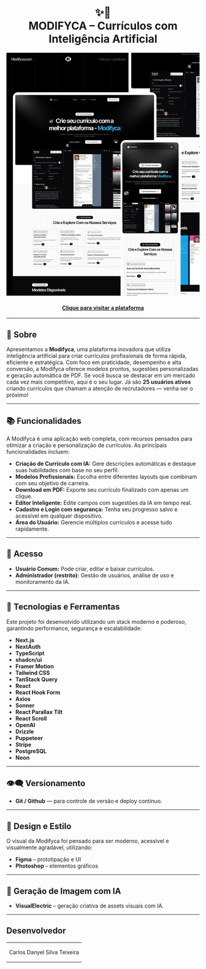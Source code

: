 <h1 align="center">
  ✨📄<br>MODIFYCA – Currículos com Inteligência Artificial
</h1>

![Resultado final do projeto](/public/images/screen.png)

<h4 align="center"><a href="https://modifyca.com/">Clique para visitar a plataforma</a></h4>

---

## 🌟 Sobre

Apresentamos a **Modifyca**, uma plataforma inovadora que utiliza inteligência artificial para criar currículos profissionais de forma rápida, eficiente e estratégica. Com foco em praticidade, desempenho e alta conversão, a Modifyca oferece modelos prontos, sugestões personalizadas e geração automática de PDF. Se você busca se destacar em um mercado cada vez mais competitivo, aqui é o seu lugar. Já são **25 usuários ativos** criando currículos que chamam a atenção de recrutadores — venha ser o próximo!

---

## 📚 Funcionalidades

A Modifyca é uma aplicação web completa, com recursos pensados para otimizar a criação e personalização de currículos. As principais funcionalidades incluem:

- **Criação de Currículo com IA:** Gere descrições automáticas e destaque suas habilidades com base no seu perfil.
- **Modelos Profissionais:** Escolha entre diferentes layouts que combinam com seu objetivo de carreira.
- **Download em PDF:** Exporte seu currículo finalizado com apenas um clique.
- **Editor Inteligente:** Edite campos com sugestões da IA em tempo real.
- **Cadastro e Login com segurança:** Tenha seu progresso salvo e acessível em qualquer dispositivo.
- **Área do Usuário:** Gerencie múltiplos currículos e acesse tudo rapidamente.

---

## 🔐 Acesso

- **Usuário Comum:** Pode criar, editar e baixar currículos.
- **Administrador (restrito):** Gestão de usuários, análise de uso e monitoramento da IA.

---

## 💼 Tecnologias e Ferramentas

Este projeto foi desenvolvido utilizando um stack moderno e poderoso, garantindo performance, segurança e escalabilidade:

- **Next.js**
- **NextAuth**
- **TypeScript**
- **shadcn/ui**
- **Framer Motion**
- **Tailwind CSS**
- **TanStack Query**
- **React**
- **React Hook Form**
- **Axios**
- **Sonner**
- **React Parallax Tilt**
- **React Scroll**
- **OpenAI**
- **Drizzle**
- **Puppeteer**
- **Stripe**
- **PostgreSQL**
- **Neon**

---

## 👁️‍🗨️ Versionamento

- **Git / Github** — para controle de versão e deploy contínuo.

---

## 🎨 Design e Estilo

O visual da Modifyca foi pensado para ser moderno, acessível e visualmente agradável, utilizando:

- **Figma** – prototipação e UI
- **Photoshop** – elementos gráficos

---

## 🧠 Geração de Imagem com IA

- **VisualElectric** – geração criativa de assets visuais com IA.

---

<h2>Desenvolvedor</h2>

<table>
  <tr>
    <td align="center">
      <p>Carlos Danyel Silva Teixeira</p>
    </td>
  </tr>
</table>
